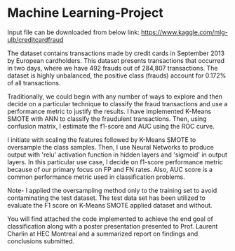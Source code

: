# Machine Learning-Project
Input file can be downloaded from below link:
https://www.kaggle.com/mlg-ulb/creditcardfraud

The dataset contains transactions made by credit cards in September 2013 by European cardholders. This dataset presents transactions that occurred in two days, where we have 492 frauds out of 284,807 transactions. The dataset is highly unbalanced, the positive class (frauds) account for 0.172% of all transactions.

Traditionally, we could begin with any number of ways to explore and then decide on a particular technique to classify the fraud transactions and use a performance metric to justify the results. I have implemented K-Means SMOTE with ANN to classify the fraudulent transactions. Then, using confusion matrix, I estimate the f1-score and AUC using the ROC curve.

I initiate with scaling the features followed by K-Means SMOTE to oversample the class samples. Then, I use Neural Networks to produce output with 'relu' activation function in hidden layers and 'sigmoid' in output layers. In this particular use case, I decide on f1-score performance metric because of our primary focus on FP and FN rates. Also, AUC score is a common performance metric used in classification problems.

Note- I applied the oversampling method only to the training set to avoid contaminating the test dataset. The test data set has been utilized to evaluate the F1 score on K-Means SMOTE applied dataset and without.

You will find attached the code implemented to achieve the end goal of classification along with a poster presentation presented to Prof. Laurent Charlin at HEC Montreal and a summarized report on findings and conclusions submitted.
